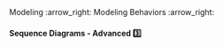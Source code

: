 <link rel="stylesheet" href="{{baseUrl}}/css/textbook.css">

<div class="website-content">

<div id="path">Modeling :arrow_right: Modeling Behaviors :arrow_right:</div>

<div id="title">

#### Sequence Diagrams - Advanced :three:

</div>

<div id="body">

<dynamic-panel src="../../../uml/sequenceDiagrams/parallelPaths/embed.md" header="UML: Sequence Diagrams: Parallel Paths" is-open></dynamic-panel>

</div>

<div id="extras">
<div>

</div>
